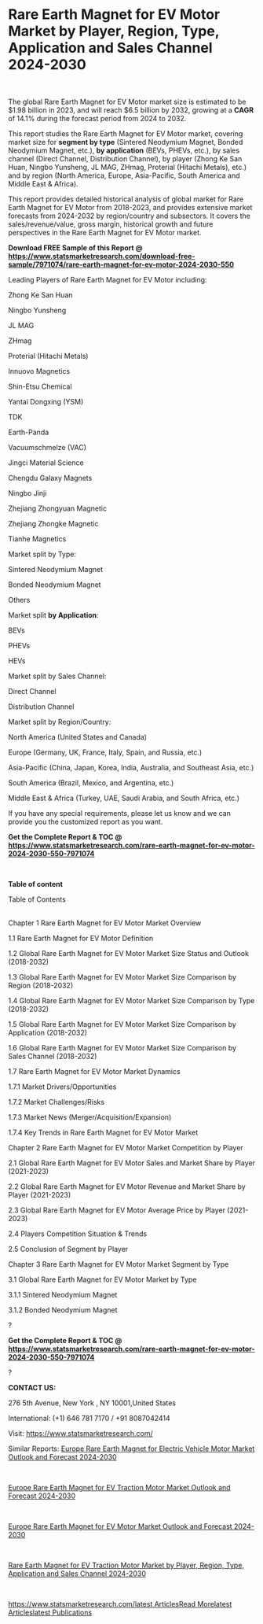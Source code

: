 <h1>Rare Earth Magnet for EV Motor Market by Player, Region, Type, Application and Sales Channel 2024-2030</h1><br/><p>The global Rare Earth Magnet for EV Motor market size is estimated to be $1.98 billion in 2023, and will reach $6.5 billion by 2032, growing at a <strong>CAGR</strong> of 14.1% during the forecast period from 2024 to 2032.</p>
 
 
 
 <p>This report studies the Rare Earth Magnet for EV Motor market, covering market size for <strong>segment by type</strong> (Sintered Neodymium Magnet, Bonded Neodymium Magnet, etc.), <strong>by application</strong> (BEVs, PHEVs, etc.), by sales channel (Direct Channel, Distribution Channel), by player (Zhong Ke San Huan, Ningbo Yunsheng, JL MAG, ZHmag, Proterial (Hitachi Metals), etc.) and by region (North America, Europe, Asia-Pacific, South America and Middle East & Africa).</p>
 
 
 
 <p>This report provides detailed historical analysis of global market for Rare Earth Magnet for EV Motor from 2018-2023, and provides extensive market forecasts from 2024-2032 by region/country and subsectors. It covers the sales/revenue/value, gross margin, historical growth and future perspectives in the Rare Earth Magnet for EV Motor market.</p>
 
 
 
 <p><strong>Download FREE Sample of this Report @ <a href="https://www.statsmarketresearch.com/download-free-sample/7971074/rare-earth-magnet-for-ev-motor-2024-2030-550">https://www.statsmarketresearch.com/download-free-sample/7971074/rare-earth-magnet-for-ev-motor-2024-2030-550</a></strong></p>
 
 
 
 <p>Leading Players of Rare Earth Magnet for EV Motor including:</p>
 
 
 
 <p>Zhong Ke San Huan</p>
 
 
 
 <p>Ningbo Yunsheng</p>
 
 
 
 <p>JL MAG</p>
 
 
 
 <p>ZHmag</p>
 
 
 
 <p>Proterial (Hitachi Metals)</p>
 
 
 
 <p>Innuovo Magnetics</p>
 
 
 
 <p>Shin-Etsu Chemical</p>
 
 
 
 <p>Yantai Dongxing (YSM)</p>
 
 
 
 <p>TDK</p>
 
 
 
 <p>Earth-Panda</p>
 
 
 
 <p>Vacuumschmelze (VAC)</p>
 
 
 
 <p>Jingci Material Science</p>
 
 
 
 <p>Chengdu Galaxy Magnets</p>
 
 
 
 <p>Ningbo Jinji</p>
 
 
 
 <p>Zhejiang Zhongyuan Magnetic</p>
 
 
 
 <p>Zhejiang Zhongke Magnetic</p>
 
 
 
 <p>Tianhe Magnetics</p>
 
 
 
 <p>Market split by Type:</p>
 
 
 
 <p>Sintered Neodymium Magnet</p>
 
 
 
 <p>Bonded Neodymium Magnet</p>
 
 
 
 <p>Others</p>
 
 
 
 <p>Market split <strong>by Application</strong>:</p>
 
 
 
 <p>BEVs</p>
 
 
 
 <p>PHEVs</p>
 
 
 
 <p>HEVs</p>
 
 
 
 <p>Market split by Sales Channel:</p>
 
 
 
 <p>Direct Channel</p>
 
 
 
 <p>Distribution Channel</p>
 
 
 
 <p>Market split by Region/Country:</p>
 
 
 
 <p>North America (United States and Canada)</p>
 
 
 
 <p>Europe (Germany, UK, France, Italy, Spain, and Russia, etc.)</p>
 
 
 
 <p>Asia-Pacific (China, Japan, Korea, India, Australia, and Southeast Asia, etc.)</p>
 
 
 
 <p>South America (Brazil, Mexico, and Argentina, etc.)</p>
 
 
 
 <p>Middle East & Africa (Turkey, UAE, Saudi Arabia, and South Africa, etc.)</p>
 
 
 
 <p>If you have any special requirements, please let us know and we can provide you the customized report as you want.</p>
 
 
 
 <div><b>Get the Complete Report & TOC @ <a href="https://www.statsmarketresearch.com/rare-earth-magnet-for-ev-motor-2024-2030-550-7971074">https://www.statsmarketresearch.com/rare-earth-magnet-for-ev-motor-2024-2030-550-7971074</a></b></div>
 
 
 
 <p><br />
 
 <b>Table of content</b></p>
 
 
 
 <p>Table of Contents<br />
 
 <br />
 
 Chapter 1 Rare Earth Magnet for EV Motor Market Overview<br />
 
 1.1 Rare Earth Magnet for EV Motor Definition<br />
 
 1.2 Global Rare Earth Magnet for EV Motor Market Size Status and Outlook (2018-2032)<br />
 
 1.3 Global Rare Earth Magnet for EV Motor Market Size Comparison by Region (2018-2032)<br />
 
 1.4 Global Rare Earth Magnet for EV Motor Market Size Comparison by Type (2018-2032)<br />
 
 1.5 Global Rare Earth Magnet for EV Motor Market Size Comparison by Application (2018-2032)<br />
 
 1.6 Global Rare Earth Magnet for EV Motor Market Size Comparison by Sales Channel (2018-2032)<br />
 
 1.7 Rare Earth Magnet for EV Motor Market Dynamics<br />
 
 1.7.1 Market Drivers/Opportunities<br />
 
 1.7.2 Market Challenges/Risks<br />
 
 1.7.3 Market News (Merger/Acquisition/Expansion)<br />
 
 1.7.4 Key Trends in Rare Earth Magnet for EV Motor Market<br />
 
 Chapter 2 Rare Earth Magnet for EV Motor Market Competition by Player<br />
 
 2.1 Global Rare Earth Magnet for EV Motor Sales and Market Share by Player (2021-2023)<br />
 
 2.2 Global Rare Earth Magnet for EV Motor Revenue and Market Share by Player (2021-2023)<br />
 
 2.3 Global Rare Earth Magnet for EV Motor Average Price by Player (2021-2023)<br />
 
 2.4 Players Competition Situation & Trends<br />
 
 2.5 Conclusion of Segment by Player<br />
 
 Chapter 3 Rare Earth Magnet for EV Motor Market Segment by Type<br />
 
 3.1 Global Rare Earth Magnet for EV Motor Market by Type<br />
 
 3.1.1 Sintered Neodymium Magnet<br />
 
 3.1.2 Bonded Neodymium Magnet<br />
 
 ? </p>
 
 
 
 <div><b>Get the Complete Report & TOC @ <a href="https://www.statsmarketresearch.com/rare-earth-magnet-for-ev-motor-2024-2030-550-7971074">https://www.statsmarketresearch.com/rare-earth-magnet-for-ev-motor-2024-2030-550-7971074</a></b></div>
 
 
 
 <p>? </p>
 
 
 
 <p><b>CONTACT US:</b><br />
 
 276 5th Avenue, New York , NY 10001,United States<br />
 
 International: (+1) 646 781 7170 / +91 8087042414<br />
 
 Visit: <a href="https://www.statsmarketresearch.com/">https://www.statsmarketresearch.com/</a><br />
 
 Similar Reports: <a href="https://www.statsmarketresearch.com/rare-earth-magnet-for-ev-motor-2024-2030-550-7971074">Europe Rare Earth Magnet for Electric Vehicle Motor Market Outlook and Forecast 2024-2030</a><br />
 
 <br />
 
 <a href="https://www.statsmarketresearch.com/rare-earth-magnet-for-ev-motor-2024-2030-550-7971074">Europe Rare Earth Magnet for EV Traction Motor Market Outlook and Forecast 2024-2030</a><br />
 
 <br />
 
 <a href="https://www.statsmarketresearch.com/rare-earth-magnet-for-ev-motor-2024-2030-550-7971074">Europe Rare Earth Magnet for EV Motor Market Outlook and Forecast 2024-2030</a><br />
 
 <br />
 
 <a href="https://www.statsmarketresearch.com/rare-earth-magnet-for-ev-motor-2024-2030-550-7971074">Rare Earth Magnet for EV Traction Motor Market by Player, Region, Type, Application and Sales Channel 2024-2030</a><br />
 
 <br />
 
 <a href="https://gyeongbokgung.com">https://www.statsmarketresearch.com/</a><a href="https://hallyeomaritime.com">latest Articles</a><a href="https://jingwansa.com">Read More</a><a href="https://nguoiviet.jp/">latest Articles</a><a href="https://www.intelmarketresearch.com/">latest Publications</a></p>
